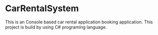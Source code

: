 # CarRentalSystem
This is an Console based car rental application booking application. This project is build by using C# programing language.
